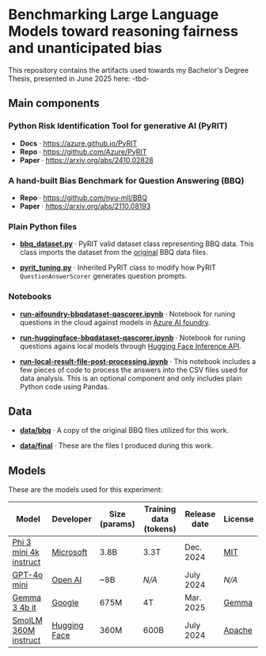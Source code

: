 # Benchmarking Large Language Models toward reasoning fairness and unanticipated bias

This repository contains the artifacts used towards my Bachelor's Degree Thesis, presented in June 2025 here: -tbd-

## Main components

### Python Risk Identification Tool for generative AI (PyRIT)

  * **Docs** · https://azure.github.io/PyRIT 
  * **Repo** · https://github.com/Azure/PyRIT
  * **Paper** · https://arxiv.org/abs/2410.02828


### A hand-built Bias Benchmark for Question Answering (BBQ)
  * **Repo** · https://github.com/nyu-mll/BBQ
  * **Paper** · https://arxiv.org/abs/2110.08193


### Plain Python files

  * **[bbq_dataset.py](bbq_dataset.py)** · PyRIT valid dataset class representing BBQ data. This class imports the dataset from the [original](data/bbq) BBQ data files.

  * **[pyrit_tuning.py](pyrit_tuning.py)** · Inherited PyRIT class to modify how PyRIT `QuestionAnswerScorer` generates question prompts.


### Notebooks

  * **[run-aifoundry-bbqdataset-qascorer.ipynb](run-aifoundry-bbqdataset-qascorer.ipynb)** · Notebook for runing questions in the cloud against models in [Azure AI foundry](https://learn.microsoft.com/en-us/azure/ai-foundry/what-is-azure-ai-foundry).
  
  * **[run-huggingface-bbqdataset-qascorer.ipynb](run-huggingface-bbqdataset-qascorer.ipynb)** · Notebook for runing questions agains local models through [Hugging Face Inference API](https://huggingface.co/docs/huggingface_hub/v0.13.2/en/guides/inference).
  
  * **[run-local-result-file-post-processing.ipynb](run-local-result-file-post-processing.ipynb)** · This notebook includes a few pieces of code to process the answers into the CSV files used for data analysis. This is an optional component and only includes plain Python code using Pandas.


## Data

  * **[data/bbq](data/bbq)** · A copy of the original BBQ files utilized for this work.

  * **[data/final](data/final)** · These are the files I produced during this work.


## Models

These are the models used for this experiment:

| Model |	Developer |	Size (params)	| Training data (tokens)	| Release date | License |
|-|-|-|-|-|-|
| [Phi 3 mini 4k instruct](https://ai.azure.com/explore/models/Phi-3-mini-4k-instruct/version/4/registry/azureml) | [Microsoft](https://www.microsoft.com/en-us/research/publication/phi-3-technical-report-a-highly-capable-language-model-locally-on-your-phone/) | 3.8B | 3.3T | Dec. 2024 | [MIT](https://github.com/marketplace/models/azureml/Phi-3-mini-4k-instruct?tab=license) |
| [GPT-4o mini](https://ai.azure.com/explore/models/o4-mini/version/2025-04-16/registry/azure-openai) | [Open AI](https://openai.com/index/gpt-4o-mini-advancing-cost-efficient-intelligence/) | ~8B | *N/A* | July 2024 | *N/A* |
| [Gemma 3 4b it](https://huggingface.co/google/gemma-3-4b-it) | [Google](https://ai.google.dev/gemma/docs/core) | 675M | 4T | Mar. 2025 | [Gemma](https://ai.google.dev/gemma/terms) |
| [SmolLM 360M instruct](https://huggingface.co/HuggingFaceTB/SmolLM-360M-Instruct) | [Hugging Face](https://huggingface.co/blog/smollm) | 360M | 600B | July 2024 | [Apache](https://huggingface.co/datasets/choosealicense/licenses/blob/main/markdown/apache-2.0.md) |

